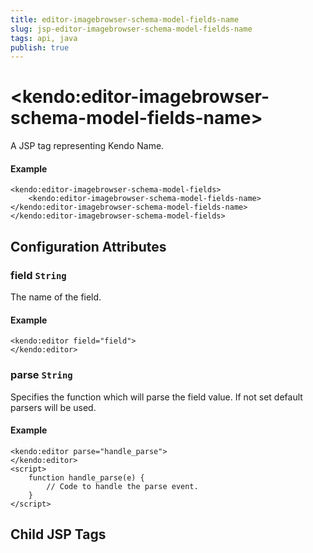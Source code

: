 ```yaml
---
title: editor-imagebrowser-schema-model-fields-name
slug: jsp-editor-imagebrowser-schema-model-fields-name
tags: api, java
publish: true
---
```


# \<kendo:editor-imagebrowser-schema-model-fields-name\>
A JSP tag representing Kendo Name.

#### Example
    <kendo:editor-imagebrowser-schema-model-fields>
        <kendo:editor-imagebrowser-schema-model-fields-name></kendo:editor-imagebrowser-schema-model-fields-name>
    </kendo:editor-imagebrowser-schema-model-fields>


## Configuration Attributes


### field `String`

The name of the field.

#### Example
    <kendo:editor field="field">
    </kendo:editor>



### parse `String`

Specifies the function which will parse the field value. If not set default parsers will be used.

#### Example
    <kendo:editor parse="handle_parse">
    </kendo:editor>
    <script>
        function handle_parse(e) {
            // Code to handle the parse event.
        }
    </script>



## Child JSP Tags
 
